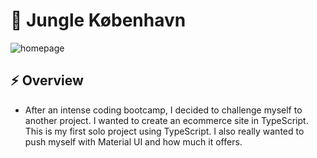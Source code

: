 # :herb: Jungle København

![homepage](https://i.ibb.co/mbdTqDJ/Screenshot-2020-10-26-at-17-35-00.png)

## :zap: Overview

- After an intense coding bootcamp, I decided to challenge myself to another project. I wanted to create an ecommerce site in TypeScript. This is my first solo project using TypeScript. I also really wanted to push myself with Material UI and how much it offers.
